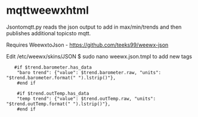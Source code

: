 # mqttweewxhtml

Jsontomqtt.py reads the json output to add in max/min/trends and then publishes additional topicsto mqtt.

Requires WeewxtoJson - https://github.com/teeks99/weewx-json

Edit /etc/weewx/skins/JSON $ sudo nano weewx.json.tmpl to add new tags

       #if $trend.barometer.has_data
        "baro trend": {"value": $trend.barometer.raw, "units": "$trend.barometer.format(" ").lstrip()"},
        #end if 

        #if $trend.outTemp.has_data
        "temp trend": {"value": $trend.outTemp.raw, "units": "$trend.outTemp.format(" ").lstrip()"},
        #end if 
